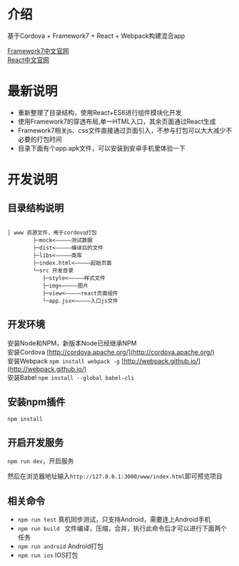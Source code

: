 # 介绍
基于Cordova + Framework7 + React + Webpack构建混合app

[Framework7中文官网](http://f7cn.com/)      
[React中文官网](http://reactjs.cn/)

# 最新说明

- 重新整理了目录结构，使用React+ES6进行组件模块化开发
- 使用Framework7的穿透布局,单一HTML入口，其余页面通过React生成 
- Framework7相关js、css文件直接通过页面引入，不参与打包可以大大减少不必要的打包时间
- 目录下面有个app.apk文件，可以安装到安卓手机里体验一下

# 开发说明
 
## 目录结构说明

```

│ www 资源文件，用于cordova打包
        ├─mock<—————测试数据
        ├─dist<—————编译后的文件
        ├─libs<—————类库
        ├─index.html<—————起始页面
        └─src 开发目录
           ├─style<—————样式文件
           ├─img<—————图片
           ├─view<—————react页面组件
           └─app.jsx<—————入口js文件

```

## 开发环境

安装Node和NPM，新版本Node已经继承NPM   
安装Cordova [http://cordova.apache.org/](http://cordova.apache.org/)  
安装Webpack ``npm install webpack -g``  [http://webpack.github.io/](http://webpack.github.io/)  
安装Babel ``npm install --global babel-cli``

## 安装npm插件
``npm install``

## 开启开发服务
``npm run dev``，开启服务

然后在浏览器地址输入``http://127.0.0.1:3000/www/index.html``即可预览项目

## 相关命令

- ``npm run test`` 真机同步测试，只支持Android，需要连上Android手机
- ``npm run build `` 文件编译，压缩，合并，执行此命令后才可以进行下面两个任务
- ``npm run android`` Android打包
- ``npm run ios`` IOS打包